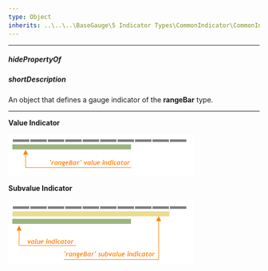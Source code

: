 ```yaml
---
type: Object
inherits: ..\..\..\BaseGauge\5 Indicator Types\CommonIndicator\CommonIndicator.md
---
```

---
##### hidePropertyOf

##### shortDescription
An object that defines a gauge indicator of the **rangeBar** type.

---
**Value Indicator**

![RangeBar Gauge Value Indicator DevExtreme](/images/ChartJS/RangeBarValueIndicator_LinearGauge.png)

**Subvalue Indicator**

![RangeBar Gauge Subvalue Indicator DevExtreme](/images/ChartJS/RangeBarSubvalueIndicator_LinearGauge.png)